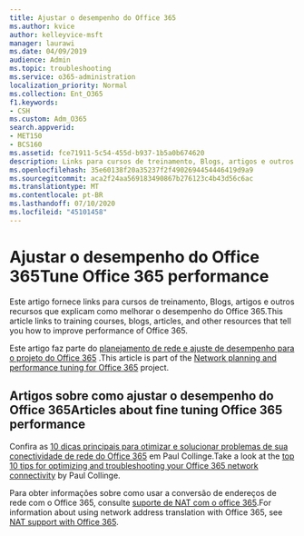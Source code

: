 ```yaml
---
title: Ajustar o desempenho do Office 365
ms.author: kvice
author: kelleyvice-msft
manager: laurawi
ms.date: 04/09/2019
audience: Admin
ms.topic: troubleshooting
ms.service: o365-administration
localization_priority: Normal
ms.collection: Ent_O365
f1.keywords:
- CSH
ms.custom: Adm_O365
search.appverid:
- MET150
- BCS160
ms.assetid: fce71911-5c54-455d-b937-1b5a0b674620
description: Links para cursos de treinamento, Blogs, artigos e outros recursos que explicam como melhorar o desempenho do Office 365.
ms.openlocfilehash: 35e60138f20a35237f2f4902694454446419d9a9
ms.sourcegitcommit: aca2f24aa569183490867b276123c4b43d56c6ac
ms.translationtype: MT
ms.contentlocale: pt-BR
ms.lasthandoff: 07/10/2020
ms.locfileid: "45101458"
---
```

# <a name="tune-office-365-performance"></a><span data-ttu-id="97b66-103">Ajustar o desempenho do Office 365</span><span class="sxs-lookup"><span data-stu-id="97b66-103">Tune Office 365 performance</span></span>

<span data-ttu-id="97b66-104">Este artigo fornece links para cursos de treinamento, Blogs, artigos e outros recursos que explicam como melhorar o desempenho do Office 365.</span><span class="sxs-lookup"><span data-stu-id="97b66-104">This article links to training courses, blogs, articles, and other resources that tell you how to improve performance of Office 365.</span></span>
  
<span data-ttu-id="97b66-105">Este artigo faz parte do [planejamento de rede e ajuste de desempenho para o projeto do Office 365](https://aka.ms/tune) .</span><span class="sxs-lookup"><span data-stu-id="97b66-105">This article is part of the [Network planning and performance tuning for Office 365](https://aka.ms/tune) project.</span></span>
   
## <a name="articles-about-fine-tuning-office-365-performance"></a><span data-ttu-id="97b66-106">Artigos sobre como ajustar o desempenho do Office 365</span><span class="sxs-lookup"><span data-stu-id="97b66-106">Articles about fine tuning Office 365 performance</span></span>

<span data-ttu-id="97b66-107">Confira as [10 dicas principais para otimizar e solucionar problemas de sua conectividade de rede do Office 365](https://blogs.technet.microsoft.com/onthewire/2014/06/18/top-10-tips-for-optimising-troubleshooting-your-office-365-network-connectivity/) em Paul Collinge.</span><span class="sxs-lookup"><span data-stu-id="97b66-107">Take a look at the [top 10 tips for optimizing and troubleshooting your Office 365 network connectivity](https://blogs.technet.microsoft.com/onthewire/2014/06/18/top-10-tips-for-optimising-troubleshooting-your-office-365-network-connectivity/) by Paul Collinge.</span></span> 
  
<span data-ttu-id="97b66-108">Para obter informações sobre como usar a conversão de endereços de rede com o Office 365, consulte [suporte de NAT com o office 365](nat-support-with-office-365.md).</span><span class="sxs-lookup"><span data-stu-id="97b66-108">For information about using network address translation with Office 365, see [NAT support with Office 365](nat-support-with-office-365.md).</span></span>
  

